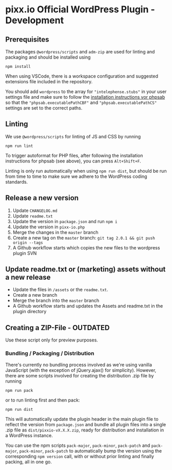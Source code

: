 # pixx.io Official WordPress Plugin - Development

## Prerequisites

The packages `@wordpress/scripts` and `adm-zip` are used for linting and packaging and should be installed using

```shell
npm install
```

When using VSCode, there is a workspace configuration and suggested extensions file included in the repository.

You should add `wordpress` to the array for `"intelephense.stubs"` in your user settings file and make sure to follow the [installation instructions vor phpsab](https://github.com/valeryan/vscode-phpsab) so that the `"phpsab.executablePathCBF"` and `"phpsab.executablePathCS"` settings are set to the correct paths.

## Linting

We use `@wordpress/scripts` for linting of JS and CSS by running

```shell
npm run lint
```

To trigger autoformat for PHP files, after following the installation instructions for phpsab (see above), you can press `Alt+Shift+F`.

Linting is only run automatically when using `npm run dist`, but should be run from time to time to make sure we adhere to the WordPress coding standards.

## Release a new version

1. Update `CHANGELOG.md`
1. Update `readme.txt`
2. Update the version in `package.json` and run `npm i`
3. Update the version in `pixx-io.php`
4. Merge the changes in the `master` branch
5. Create a new tag on the `master` branch: `git tag 2.0.1 && git push origin --tags`
6. A Github workflow starts which copies the new files to the wordpress plugin SVN

## Update readme.txt or (marketing) assets without a new release

- Update the files in `/assets` or the `readme.txt`.
- Create a new branch
- Merge the branch into the `master` branch
- A Github workflow starts and updates the Assets and readme.txt in the plugin directory

## Creating a ZIP-File - OUTDATED

Use these script only for preview purposes.

### Bundling / Packaging / Distribution

There's currently no bundling process involved as we're using vanilla JavaScript (with the exception of jQuery.ajax() for simplicity). However, there are some scripts involved for creating the distribution .zip file by running

```shell
npm run pack
```

or to run linting first and then pack:

```shell
npm run dist
```

This will automatically update the plugin header in the main plugin file to reflect the version from `package.json` and bundle all plugin files into a single .zip file as `dist/pixxio-vX.X.X.zip`, ready for distribution and installation in a WordPress instance.

You can use the npm scripts `pack-major`, `pack-minor`, `pack-patch` and `pack-major`, `pack-minor`, `pack-patch` to automatically bump the version using the corresponding `npm version` call, with or without prior linting and finally packing, all in one go.
